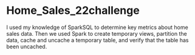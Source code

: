 # Home_Sales_22challenge
I used my knowledge of SparkSQL to determine key metrics about home sales data. Then we used Spark to create temporary views, partition the data, cache and uncache a temporary table, and verify that the table has been uncached.
